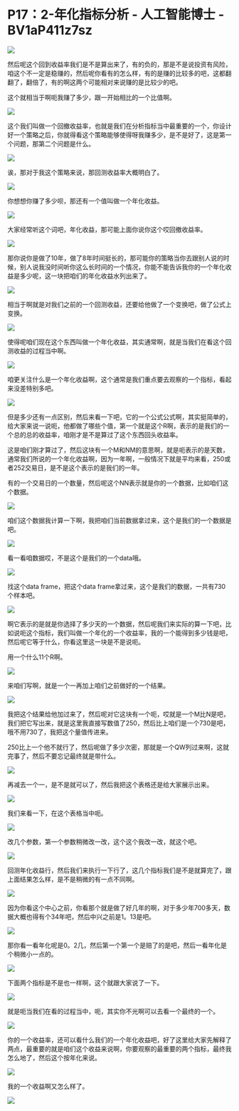 # P17：2-年化指标分析 - 人工智能博士 - BV1aP411z7sz

![](img/9f25d264c7d4c199c41c3668fef0b08e_0.png)

然后呢这个回到收益率我们是不是算出来了，有的负的，那是不是说投资有风险，咱这个不一定是稳赚的，然后呢你看有的怎么样，有的是赚的比较多的吧，这都翻翻了，翻倍了，有的啊这两个可能相对来说赚的是比较少的吧。

这个就相当于啊呃我赚了多少，跟一开始相比的一个比值啊。

![](img/9f25d264c7d4c199c41c3668fef0b08e_2.png)

这个我们叫做一个回撤收益率，也就是我们在分析指标当中最重要的一个，你设计好一个策略之后，你就得看这个策略能够使得呀我赚多少，是不是好了，这是第一个问题，那第二个问题是什么。



![](img/9f25d264c7d4c199c41c3668fef0b08e_4.png)

诶，那对于我这个策略来说，那回测收益率大概明白了。

![](img/9f25d264c7d4c199c41c3668fef0b08e_6.png)

你想想你赚了多少呗，那还有一个值叫做一个年化收益。

![](img/9f25d264c7d4c199c41c3668fef0b08e_8.png)

大家经常听这个词吧，年化收益，那可能上面你说你这个哎回撤收益率。

![](img/9f25d264c7d4c199c41c3668fef0b08e_10.png)

那你说你是做了10年，做了8年时间挺长的，那可能你的策略当你去跟别人说的时候，别人说我没时间听你这么长时间的一个情况，你能不能告诉我你的一个年化收益是多少呢，这一块把咱们的年化收益水列出来了。



![](img/9f25d264c7d4c199c41c3668fef0b08e_12.png)

相当于啊就是对我们之前的一个回测收益，还要给他做了一个变换吧，做了公式上变换。

![](img/9f25d264c7d4c199c41c3668fef0b08e_14.png)

使得呢咱们现在这个东西叫做一个年化收益，其实通常啊，就是当我们在看这个回测收益的过程当中啊。

![](img/9f25d264c7d4c199c41c3668fef0b08e_16.png)

咱更关注什么是一个年化收益啊，这个通常是我们重点要去观察的一个指标，看起来没差特别多吧。

![](img/9f25d264c7d4c199c41c3668fef0b08e_18.png)

但是多少还有一点区别，然后来看一下吧，它的一个公式公式啊，其实挺简单的，给大家来说一说呃，他都做了哪些个值，第一个就是这个R啊，表示的是我们的一个总的总的收益率，咱刚才是不是算过了这个东西回头收益率。

这是咱们刚才算过了，然后这块有一个M和NM的意思啊，就是呃表示的是天数，通常我们所说的一个年化收益啊，因为一年啊，一般情况下就是平均来看，250或者252交易日，是不是这个表示的是我们的一年。

有的一个交易日的一个数量，然后呢这个NN表示就是你的一个数据，比如咱们这个数据。

![](img/9f25d264c7d4c199c41c3668fef0b08e_20.png)

咱们这个数据我计算一下啊，我把咱们当前数据拿过来，这个是我们的一个数据是吧。

![](img/9f25d264c7d4c199c41c3668fef0b08e_22.png)

看一看咱数据哎，不是这个是我们的一个data哦。

![](img/9f25d264c7d4c199c41c3668fef0b08e_24.png)

找这个data frame，把这个data frame拿过来，这个是我们的数据，一共有730个样本吧。



![](img/9f25d264c7d4c199c41c3668fef0b08e_26.png)

啊它表示的是就是你选择了多少天的一个数据，然后呢我们来实际的算一下吧，比如说呃这个指标，我们叫做一个年化的一个收益率，我的一个能得到多少钱是吧，然后呢它等于什么，你看这里这一块是不是说呃。

用一个什么11个R啊。

![](img/9f25d264c7d4c199c41c3668fef0b08e_28.png)

来咱们写啊，就是一个一再加上咱们之前做好的一个结果。

![](img/9f25d264c7d4c199c41c3668fef0b08e_30.png)

我把这个结果给他加过来了，然后呢对它这块有一个呃，哎就是一个M比N是吧，我们把它写出来，就是这里我直接写数值了250，然后比上咱们是一个730是吧，哦不用730了，我把这个量值传进来。

250比上一个他不就行了，然后呢做了多少次密，那就是一个QW列过来啊，这就完事了，然后不要忘记最终就是带什么。



![](img/9f25d264c7d4c199c41c3668fef0b08e_32.png)

再减去一个一，是不是就可以了，然后我把这个表格还是给大家展示出来。

![](img/9f25d264c7d4c199c41c3668fef0b08e_34.png)

我们来看一下，在这个表格当中呃。

![](img/9f25d264c7d4c199c41c3668fef0b08e_36.png)

改几个参数，第一个参数稍微改一改，这个这个我改一改，就这个吧。

![](img/9f25d264c7d4c199c41c3668fef0b08e_38.png)

回测年化收益行，然后我们来执行一下行了，这几个指标我们是不是就算完了，跟上面结果怎么样，是不是稍微的有一点不同啊。



![](img/9f25d264c7d4c199c41c3668fef0b08e_40.png)

因为你看这个中心之前，你看那个就是做了好几年的啊，对于多少年700多天，数据大概也得有个34年吧，然后中兴之前是1。13是吧。



![](img/9f25d264c7d4c199c41c3668fef0b08e_42.png)

那你看一看年化呢是0。2几，然后第一个第一个是赔了的是吧，然后一看年化是个稍微小一点的。

![](img/9f25d264c7d4c199c41c3668fef0b08e_44.png)

下面两个指标是不是也一样啊，这个就跟大家说了一下。

![](img/9f25d264c7d4c199c41c3668fef0b08e_46.png)

就是呃当我们在看的过程当中，呃，其实你不光啊可以去看一个最终的一个。

![](img/9f25d264c7d4c199c41c3668fef0b08e_48.png)

你的一个收益率，还可以看什么我们的一个年化收益吧，好了这里给大家先解释了两点，最重要的就是咱们这个收益来说啊，你要观察的最重要的两个指标，最终我怎么地了，然后这个按年化来说。



![](img/9f25d264c7d4c199c41c3668fef0b08e_50.png)

我的一个收益啊又怎么样了。

![](img/9f25d264c7d4c199c41c3668fef0b08e_52.png)